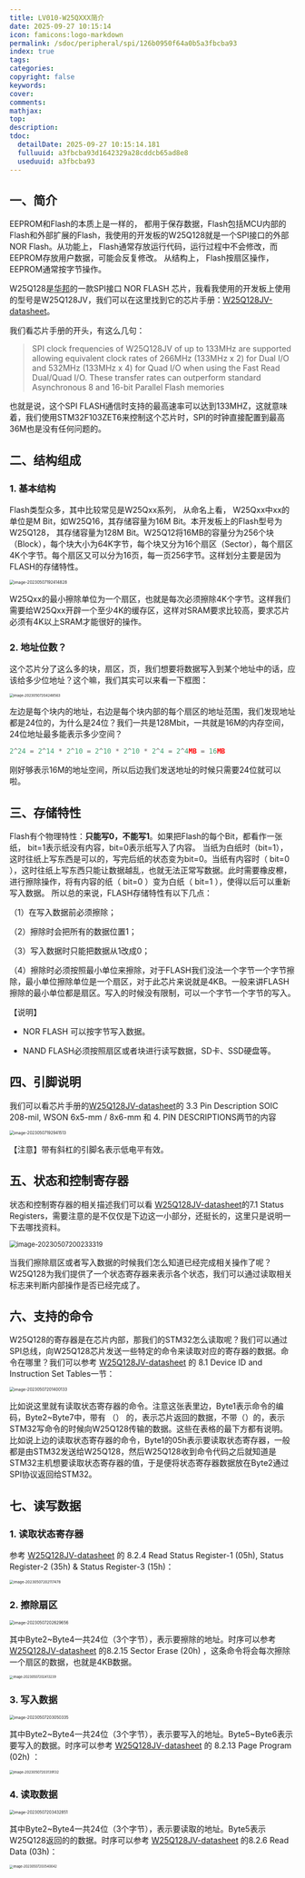 ```yaml
---
title: LV010-W25QXXX简介
date: 2025-09-27 10:15:14
icon: famicons:logo-markdown
permalink: /sdoc/peripheral/spi/126b0950f64a0b5a3fbcba93
index: true
tags:
categories:
copyright: false
keywords:
cover:
comments:
mathjax:
top:
description:
tdoc:
  detailDate: 2025-09-27 10:15:14.181
  fulluuid: a3fbcba93d1642329a28cddcb65ad8e8
  useduuid: a3fbcba93
---
```


<!-- more -->

## 一、简介

EEPROM和Flash的本质上是一样的， 都用于保存数据，Flash包括MCU内部的Flash和外部扩展的Flash，我使用的开发板的W25Q128就是一个SPI接口的外部NOR Flash。从功能上， Flash通常存放运行代码，运行过程中不会修改，而EEPROM存放用户数据，可能会反复修改。 从结构上， Flash按扇区操作， EEPROM通常按字节操作。  

W25Q128是[华邦](https://www.winbond.com/hq/?__locale=zh)的一款SPI接口 NOR FLASH 芯片，我看我使用的开发板上使用的型号是W25Q128JV，我们可以在这里找到它的芯片手册：[W25Q128JV-datasheet](https://www.winbond.com/hq/product/code-storage-flash-memory/serial-nor-flash/?__locale=zh&partNo=W25Q128JV)。

我们看芯片手册的开头，有这么几句：

> SPI clock frequencies of W25Q128JV of up to 133MHz are supported allowing equivalent clock rates of 266MHz (133MHz x 2) for Dual I/O and  532MHz (133MHz x 4) for Quad I/O when using the Fast Read Dual/Quad I/O. These transfer rates can  outperform standard Asynchronous 8 and 16-bit Parallel Flash memories

也就是说，这个SPI FLASH通信时支持的最高速率可以达到133MHZ，这就意味着，我们使用STM32F103ZET6来控制这个芯片时，SPI的时钟直接配置到最高36M也是没有任何问题的。

## 二、结构组成  

### 1. 基本结构

Flash类型众多，其中比较常见是W25Qxx系列， 从命名上看， W25Qxx中xx的单位是M Bit，如W25Q16，其存储容量为16M Bit。本开发板上的Flash型号为W25Q128， 其存储容量为128M Bit。W25Q12将16MB的容量分为256个块（Block），每个块大小为64K字节，每个块又分为16个扇区（Sector），每个扇区4K个字节。每个扇区又可以分为16页，每一页256字节。这样划分主要是因为FLASH的存储特性。

<img src="./LV010-W25QXXX简介/img/image-20230507192414828.png" alt="image-20230507192414828" style="zoom:50%;" />

W25Qxx的最小擦除单位为一个扇区，也就是每次必须擦除4K个字节。这样我们需要给W25Qxx开辟一个至少4K的缓存区，这样对SRAM要求比较高，要求芯片必须有4K以上SRAM才能很好的操作。

### 2. 地址位数？

这个芯片分了这么多的块，扇区，页，我们想要将数据写入到某个地址中的话，应该给多少位地址？这个嘛，我们其实可以来看一下框图：

<img src="./LV010-W25QXXX简介/img/image-20230507204248563.png" alt="image-20230507204248563" style="zoom: 43%;" />

左边是每个块内的地址，右边是每个块内部的每个扇区的地址范围，我们发现地址都是24位的，为什么是24位？我们一共是128Mbit，一共就是16M的内存空间，24位地址最多能表示多少空间？

```c
2^24 = 2^14 * 2^10 = 2^10 * 2^10 * 2^4 = 2^4MB = 16MB
```

刚好够表示16M的地址空间，所以后边我们发送地址的时候只需要24位就可以啦。

## 三、存储特性

Flash有个物理特性：**只能写0，不能写1**。如果把Flash的每个Bit，都看作一张纸， bit=1表示纸没有内容，bit=0表示纸写入了内容。 当纸为白纸时（bit=1），这时往纸上写东西是可以的，写完后纸的状态变为bit=0。当纸有内容时（ bit=0 ），这时往纸上写东西只能让数据越乱，也就无法正常写数据。此时需要橡皮檫，进行擦除操作，将有内容的纸（ bit=0 ）变为白纸（ bit=1 ），使得以后可以重新写入数据。  所以总的来说，FLASH存储特性有以下几点：

（1）在写入数据前必须擦除；

（2）擦除时会把所有的数据位置1；

（3）写入数据时只能把数据从1改成0；

（4）擦除时必须按照最小单位来擦除，对于FLASH我们没法一个字节一个字节擦除，最小单位擦除单位是一个扇区，对于此芯片来说就是4KB。一般来讲FLASH擦除的最小单位都是扇区。写入的时候没有限制，可以一个字节一个字节的写入。

【说明】

- NOR FLASH 可以按字节写入数据。

- NAND FLASH必须按照扇区或者块进行读写数据，SD卡、SSD硬盘等。

## 四、引脚说明

我们可以看芯片手册的[W25Q128JV-datasheet](https://www.winbond.com/hq/product/code-storage-flash-memory/serial-nor-flash/?__locale=zh&partNo=W25Q128JV)的 3.3 Pin Description SOIC 208-mil, WSON 6x5-mm / 8x6-mm 和 4. PIN DESCRIPTIONS两节的内容

<img src="./LV010-W25QXXX简介/img/image-20230507192941513.png" alt="image-20230507192941513" style="zoom:50%;" />

【注意】带有斜杠的引脚名表示低电平有效。

## 五、状态和控制寄存器

状态和控制寄存器的相关描述我们可以看 [W25Q128JV-datasheet](https://www.winbond.com/hq/product/code-storage-flash-memory/serial-nor-flash/?__locale=zh&partNo=W25Q128JV)的7.1 Status Registers，需要注意的是不仅仅是下边这一小部分，还挺长的，这里只是说明一下去哪找资料。

<img src="./LV010-W25QXXX简介/img/image-20230507200233319.png" alt="image-20230507200233319" style="zoom:80%;" />

当我们擦除扇区或者写入数据的时候我们怎么知道已经完成相关操作了呢？W25Q128为我们提供了一个状态寄存器来表示各个状态，我们可以通过读取相关标志来判断内部操作是否已经完成了。

## 六、支持的命令

W25Q128的寄存器是在芯片内部，那我们的STM32怎么读取呢？我们可以通过SPI总线，向W25Q128芯片发送一些特定的命令来读取对应的寄存器的数据。命令在哪里？我们可以参考  [W25Q128JV-datasheet](https://www.winbond.com/hq/product/code-storage-flash-memory/serial-nor-flash/?__locale=zh&partNo=W25Q128JV) 的 8.1 Device ID and Instruction Set Tables一节：

<img src="./LV010-W25QXXX简介/img/image-20230507201400133.png" alt="image-20230507201400133" style="zoom:50%;" />

比如说这里就有读取状态寄存器的命令。注意这张表里边，Byte1表示命令的编码，Byte2~Byte7中，带有 （） 的，表示芯片返回的数据，不带（）的，表示STM32写命令的时候向W25Q128传输的数据。这些在表格的最下方都有说明。比如说上边的读取状态寄存器的命令，Byte1的05h表示要读取状态寄存器，一般都是由STM32发送给W25Q128，然后W25Q128收到命令代码之后就知道是STM32主机想要读取状态寄存器的值，于是便将状态寄存器数据放在Byte2通过SPI协议返回给STM32。

## 七、读写数据

### 1. 读取状态寄存器

参考 [W25Q128JV-datasheet](https://www.winbond.com/hq/product/code-storage-flash-memory/serial-nor-flash/?__locale=zh&partNo=W25Q128JV) 的 8.2.4 Read Status Register-1 (05h), Status Register-2 (35h) & Status Register-3 (15h)：

<img src="./LV010-W25QXXX简介/img/image-20230507202117478.png" alt="image-20230507202117478" style="zoom:45%;" />

### 2. 擦除扇区

<img src="./LV010-W25QXXX简介/img/image-20230507202629656.png" alt="image-20230507202629656" style="zoom:50%;" />

其中Byte2~Byte4一共24位（3个字节），表示要擦除的地址。时序可以参考 [W25Q128JV-datasheet](https://www.winbond.com/hq/product/code-storage-flash-memory/serial-nor-flash/?__locale=zh&partNo=W25Q128JV) 的8.2.15 Sector Erase (20h) ，这条命令将会每次擦除一个扇区的数据，也就是4KB数据。

<img src="./LV010-W25QXXX简介/img/image-20230507202413239.png" alt="image-20230507202413239" style="zoom: 40%;" />

### 3. 写入数据

<img src="./LV010-W25QXXX简介/img/image-20230507203050335.png" alt="image-20230507203050335" style="zoom:50%;" />

其中Byte2~Byte4一共24位（3个字节），表示要写入的地址。Byte5~Byte6表示要写入的数据。时序可以参考 [W25Q128JV-datasheet](https://www.winbond.com/hq/product/code-storage-flash-memory/serial-nor-flash/?__locale=zh&partNo=W25Q128JV) 的 8.2.13 Page Program (02h) ：

<img src="./LV010-W25QXXX简介/img/image-20230507203139132.png" alt="image-20230507203139132" style="zoom: 43%;" />

### 4. 读取数据

<img src="./LV010-W25QXXX简介/img/image-20230507203432851.png" alt="image-20230507203432851" style="zoom:50%;" />

其中Byte2~Byte4一共24位（3个字节），表示要读取的地址。Byte5表示W25Q128返回的的数据。时序可以参考 [W25Q128JV-datasheet](https://www.winbond.com/hq/product/code-storage-flash-memory/serial-nor-flash/?__locale=zh&partNo=W25Q128JV) 的8.2.6 Read Data (03h)：

<img src="./LV010-W25QXXX简介/img/image-20230507203540042.png" alt="image-20230507203540042" style="zoom:40%;" />
